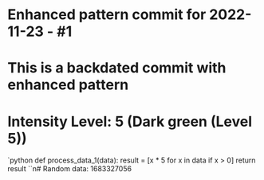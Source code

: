 ﻿# Enhanced pattern commit for 2022-11-23 - #1
# This is a backdated commit with enhanced pattern
# Intensity Level: 5 (Dark green (Level 5))
`python
def process_data_1(data):
    result = [x * 5 for x in data if x > 0]
    return result
``n# Random data: 1683327056

